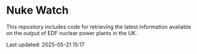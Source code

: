 # Nuke Watch

This repository includes code for retrieving the latest information available on the output of EDF nuclear power plants in the UK.

Last updated: 2025-05-21 15:17